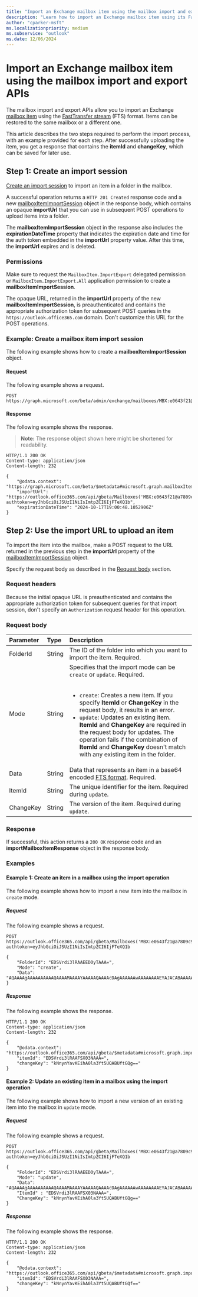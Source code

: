 ```yaml
---
title: "Import an Exchange mailbox item using the mailbox import and export APIs"
description: "Learn how to import an Exchange mailbox item using its FastTransfer stream format."
author: "cparker-msft"
ms.localizationpriority: medium
ms.subservice: "outlook"
ms.date: 12/06/2024
---
```


# Import an Exchange mailbox item using the mailbox import and export APIs

The mailbox import and export APIs allow you to import an Exchange [mailbox item](/graph/api/resources/mailboxitem) using the [FastTransfer stream](/openspecs/exchange_server_protocols/ms-oxcfxics/a2648823-0a98-43ee-98e8-590e4f7bcbbe) (FTS) format. Items can be restored to the same mailbox or a different one.

This article describes the two steps required to perform the import process, with an example provided for each step. After successfully uploading the item, you get a response that contains the **itemId** and **changeKey**, which can be saved for later use.

## Step 1: Create an import session

[Create an import session](/graph/api/mailbox-createimportsession) to import an item in a folder in the mailbox.

A successful operation returns a `HTTP 201 Created` response code and a new [mailboxItemImportSession](/graph/api/resources/mailboxitemimportsession) object in the response body, which contains an opaque **importUrl** that you can use in subsequent POST operations to upload items into a folder.

The **mailboxItemImportSession** object in the response also includes the **expirationDateTime** property that indicates the expiration date and time for the auth token embedded in the **importUrl** property value. After this time, the **importUrl** expires and is deleted.

### Permissions

Make sure to request the `MailboxItem.ImportExport` delegated permission or `MailboxItem.ImportExport.All` application permission to create a **mailboxItemImportSession**.

The opaque URL, returned in the **importUrl** property of the new **mailboxItemImportSession**, is preauthenticated and contains the appropriate authorization token for subsequent POST queries in the `https://outlook.office365.com` domain. Don't customize this URL for the POST operations.

### Example: Create a mailbox item import session

The following example shows how to create a **mailboxItemImportSession** object.

#### Request

The following example shows a request.

<!-- {
  "blockType": "request",
  "name": "mailboxthis.createimportsession"
  "sampleKeys": ["MBX:e0643f21@a7809c93"]
}
-->
``` http
POST https://graph.microsoft.com/beta/admin/exchange/mailboxes/MBX:e0643f21@a7809c93/createImportSession
```

#### Response

The following example shows the response.
>**Note:** The response object shown here might be shortened for readability.
<!-- {
  "blockType": "response",
  "truncated": true,
  "@odata.type": "microsoft.graph.mailboxItemImportSession"
}
-->
``` http
HTTP/1.1 200 OK
Content-type: application/json
Content-length: 232

{
    "@odata.context": "https://graph.microsoft.com/beta/$metadata#microsoft.graph.mailboxItemImportSession",
    "importUrl": "https://outlook.office365.com/api/gbeta/Mailboxes('MBX:e0643f21@a7809c93')/importItem?authtoken=eyJhbGciOiJSUzI1NiIsImtpZCI6IjFTeXQ1b",
    "expirationDateTime": "2024-10-17T19:00:48.1052906Z"
}
```

## Step 2: Use the import URL to upload an item

To import the item into the mailbox, make a POST request to the URL returned in the previous step in the **importUrl** property of the [mailboxItemImportSession](/graph/api/resources/mailboxitemimportsession) object.

Specify the request body as described in the [Request body](#request-body) section.

### Request headers

Because the initial opaque URL is preauthenticated and contains the appropriate authorization token for subsequent queries for that import session, don't specify an `Authorization` request header for this operation.

### Request body

|Parameter|Type|Description|
|:---|:---|:---|
|FolderId|String|The ID of the folder into which you want to import the item. Required.|
|Mode|String|Specifies that the import mode can be `create` or `update`. Required. <br><br> <ul><li>`create`: Creates a new item. If you specify **ItemId** or **ChangeKey** in the request body, it results in an error.</li><li>`update`: Updates an existing item. **ItemId** and **ChangeKey** are required in the request body for updates. The operation fails if the combination of **ItemId** and **ChangeKey** doesn't match with any existing item in the folder.</li></ul>|
|Data|String|Data that represents an item in a base64 encoded [FTS format](/openspecs/exchange_server_protocols/ms-oxcfxics/ed7d3455-9bdf-40eb-90bd-8dfe6164a250#gt_12daff0e-4241-4498-a93f-212795ab2450). Required.|
|ItemId|String|The unique identifier for the item. Required during `update`.|
|ChangeKey|String|The version of the item. Required during `update`.|

### Response

If successful, this action returns a `200 OK` response code and an **importMailboxItemResponse** object in the response body.

### Examples

#### Example 1: Create an item in a mailbox using the import operation

The following example shows how to import a new item into the mailbox in `create` mode.

##### Request

The following example shows a request.

<!-- {
  "blockType": "ignored",
  "name": "mailboxthis.importItemCreateMode"
  "sampleKeys": ["MBX:e0643f21@a7809c93"]
}
-->

``` http
POST https://outlook.office365.com/api/gbeta/Mailboxes('MBX:e0643f21@a7809c93')/importItem?authtoken=eyJhbGciOiJSUzI1NiIsImtpZCI6IjFTeXQ1b

{
    "FolderId": "EDSVrdi3lRAAEED0yTAAA=",
    "Mode": "create",
    "Data": "AQAAAAgAAAAAAAAAAQAAAAMAAAAYAAAAAQAAAAcDAgAAAAAAwAAAAAAAAEYAJACABAAAAAYAAAAUD9aRhhcCAAAAwHsAAAMAFwABAAAAsIQaABIAAABJAFAATQAuA"
}
```

##### Response

The following example shows the response.

<!-- {
  "blockType": "ignored",
  "truncated": true,
  "@odata.type": "microsoft.graph.importMailboxItemResponse"
}
-->
``` http
HTTP/1.1 200 OK
Content-type: application/json
Content-length: 232

{
    "@odata.context": "https://outlook.office365.com/api/gbeta/$metadata#microsoft.graph.importMailboxItemResponse",
    "itemId": "EDSVrdi3lRAAFSX03NAAA=",
    "changeKey": "kNnynYavKEihA0la3Yt5UQABUftGQg=="
}
```

#### Example 2: Update an existing item in a mailbox using the import operation

The following example shows how to import a new version of an existing item into the mailbox in `update` mode.

##### Request

The following example shows a request.

<!-- {
  "blockType": "ignored",
  "name": "mailboxthis.importItemUpdateMode"
  "sampleKeys": ["MBX:e0643f21@a7809c93"]
}
-->
``` http
POST https://outlook.office365.com/api/gbeta/Mailboxes('MBX:e0643f21@a7809c93')/importItem?authtoken=eyJhbGciOiJSUzI1NiIsImtpZCI6IjFTeXQ1b

{
    "FolderId": "EDSVrdi3lRAAEED0yTAAA=",
    "Mode": "update",
    "Data": "AQAAAAgAAAAAAAAAAQAAAAMAAAAYAAAAAQAAAAcDAgAAAAAAwAAAAAAAAEYAJACABAAAAAYAAAAUD9aRhhcCAAAAwHsAAAMAFwABAAAAsIQaABIAAABJAFAATQAuA",
    "ItemId" : "EDSVrdi3lRAAFSX03NAAA=",
    "ChangeKey": "kNnynYavKEihA0la3Yt5UQABUftGQg==" 
}
```

##### Response

The following example shows the response.

<!-- {
  "blockType": "ignored",
  "truncated": true,
  "@odata.type": "microsoft.graph.importMailboxItemResponse"
}
-->
``` http
HTTP/1.1 200 OK
Content-type: application/json
Content-length: 232

{
    "@odata.context": "https://outlook.office365.com/api/gbeta/$metadata#microsoft.graph.importMailboxItemResponse",
    "itemId": "EDSVrdi3lRAAFSX03NAAA=",
    "changeKey": "kNnynYavKEihA0la3Yt5UQABUftGQf=="
}
```
